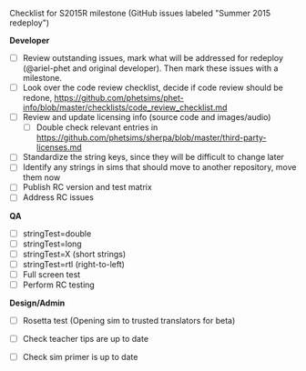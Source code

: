 Checklist for S2015R milestone (GitHub issues labeled "Summer 2015 redeploy")

**Developer**
- [ ] Review outstanding issues, mark what will be addressed for redeploy (@ariel-phet and original developer). Then mark these issues with a milestone.
- [ ] Look over the code review checklist, decide if code review should be redone, https://github.com/phetsims/phet-info/blob/master/checklists/code_review_checklist.md
- [ ] Review and update licensing info (source code and images/audio)
  - [ ] Double check relevant entries in https://github.com/phetsims/sherpa/blob/master/third-party-licenses.md
- [ ] Standardize the string keys, since they will be difficult to change later
- [ ] Identify any strings in sims that should move to another repository, move them now
- [ ] Publish RC version and test matrix
- [ ] Address RC issues

**QA**
- [ ] stringTest=double
- [ ] stringTest=long
- [ ] stringTest=X (short strings)
- [ ] stringTest=rtl (right-to-left)
- [ ] Full screen test
- [ ] Perform RC testing

**Design/Admin**
- [ ] Rosetta test (Opening sim to trusted translators for beta)
- [ ] Check teacher tips are up to date
- [ ] Check sim primer is up to date

